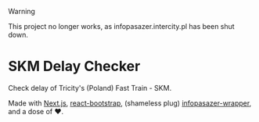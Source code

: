 > [!WARNING]  
> This project no longer works, as infopasazer.intercity.pl has been shut down.

# SKM Delay Checker

Check delay of Tricity's (Poland) Fast Train - SKM.

Made with [Next.js](https://nextjs.org), [react-bootstrap](https://react-bootstrap.github.io/), (shameless plug) [infopasazer-wrapper](https://github.com/mic0ishere/infopasazer-wrapper), and a dose of ❤️.
